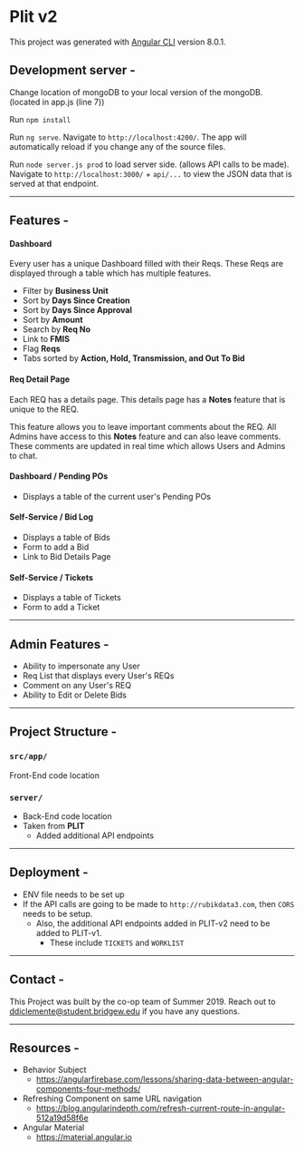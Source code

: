 # Plit v2

This project was generated with [Angular CLI](https://github.com/angular/angular-cli) version 8.0.1.

## Development server -

Change location of mongoDB to your local version of the mongoDB. (located in app.js (line 7))

Run `npm install`

Run `ng serve`. Navigate to `http://localhost:4200/`. The app will automatically reload if you change any of the source files.

Run `node server.js prod` to load server side. (allows API calls to be made). Navigate to `http://localhost:3000/` + `api/...` to view the JSON data that is served at that endpoint.

---

## Features -

#### Dashboard

Every user has a unique Dashboard filled with their Reqs. These Reqs are displayed through a table which has multiple features.
  - Filter by **Business Unit**
  - Sort by **Days Since Creation**
  - Sort by **Days Since Approval**
  - Sort by **Amount**
  - Search by **Req No**
  - Link to **FMIS**
  - Flag **Reqs**
  - Tabs sorted by **Action, Hold, Transmission, and Out To Bid**

#### Req Detail Page

Each REQ has a details page.
This details page has a **Notes** feature that is unique to the REQ.

This feature allows you to leave important comments about the REQ. All Admins have access to this **Notes** feature and can also leave comments. These comments are updated in real time which allows Users and Admins to chat.

#### Dashboard / Pending POs

- Displays a table of the current user's Pending POs

#### Self-Service / Bid Log

- Displays a table of Bids
- Form to add a Bid
- Link to Bid Details Page

#### Self-Service / Tickets

- Displays a table of Tickets
- Form to add a Ticket

---

## Admin Features -

- Ability to impersonate any User
- Req List that displays every User's REQs
- Comment on any User's REQ
- Ability to Edit or Delete Bids

---

## Project Structure -

### `src/app/`

Front-End code location

### `server/`

- Back-End code location
- Taken from **PLIT**
  - Added additional API endpoints

---

## Deployment -

- ENV file needs to be set up
- If the API calls are going to be made to
`http://rubikdata3.com`, then `CORS` needs to be setup.
  - Also, the additional API endpoints added in PLIT-v2 need to be added to PLIT-v1.
    - These include `TICKETS` and `WORKLIST`

---

## Contact -

This Project was built by the co-op team of Summer 2019. Reach out to ddiclemente@student.bridgew.edu if you have any questions.

---

## Resources -

- Behavior Subject
  - https://angularfirebase.com/lessons/sharing-data-between-angular-components-four-methods/
- Refreshing Component on same URL navigation
  - https://blog.angularindepth.com/refresh-current-route-in-angular-512a19d58f6e
- Angular Material
  - https://material.angular.io
